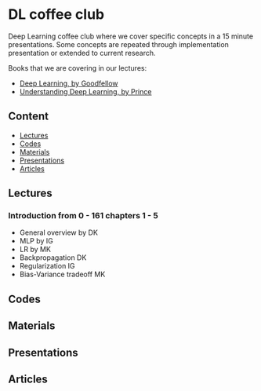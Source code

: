 # DL coffee club
Deep Learning coffee club where we cover specific concepts in a 15 minute presentations. Some concepts are repeated through implementation presentation or extended to current research. 

Books that we are covering in our lectures:

- [Deep Learning, by Goodfellow](https://www.deeplearningbook.org/)
- [Understanding Deep Learning, by Prince](https://udlbook.github.io/udlbook/)

## Content
- [Lectures](#lectures)
- [Codes](#codes)
- [Materials](#materials)
- [Presentations](#presentations)
- [Articles](#articles)

## <a name='Lectures'></a>Lectures
### Introduction from 0 - 161 chapters 1 - 5
- General overview by DK
- MLP by IG
- LR by MK
- Backpropagation DK
- Regularization IG
- Bias-Variance tradeoff MK
## <a name='Codes'></a>Codes

## <a name='Materials'></a>Materials

## <a name='Presentations'></a>Presentations

## <a name='Articles'></a>Articles


